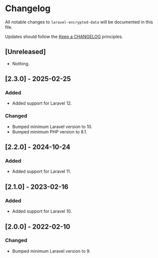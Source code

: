 # Changelog

All notable changes to `laravel-encrypted-data` will be documented in this file.

Updates should follow the [Keep a CHANGELOG](http://keepachangelog.com/) principles.

## [Unreleased]

- Nothing.

## [2.3.0] - 2025-02-25

### Added

- Added support for Laravel 12.

### Changed

- Bumped minimum Laravel version to 10.
- Bumped minimum PHP version to 8.1.

## [2.2.0] - 2024-10-24

### Added

- Added support for Laravel 11.

## [2.1.0] - 2023-02-16

### Added

- Added support for Laravel 10.

## [2.0.0] - 2022-02-10

### Changed
- Bumped minimum Laravel version to 9.
